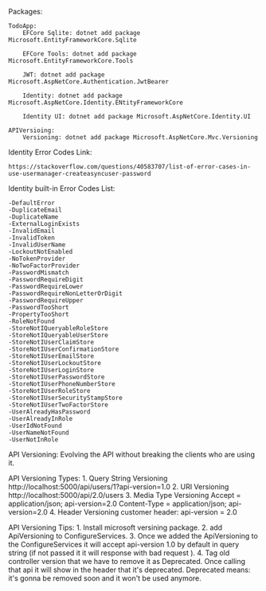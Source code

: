 
Packages:
	
    TodoApp:
        EFCore Sqlite: dotnet add package Microsoft.EntityFrameworkCore.Sqlite
        
        EFCore Tools: dotnet add package Microsoft.EntityFrameworkCore.Tools 

        JWT: dotnet add package Microsoft.AspNetCore.Authentication.JwtBearer

        Identity: dotnet add package Microsoft.AspNetCore.Identity.ENtityFrameworkCore

        Identity UI: dotnet add package Microsoft.AspNetCore.Identity.UI

    APIVersioing:
        Versioning: dotnet add package Microsoft.AspNetCore.Mvc.Versioning

Identity Error Codes Link:

	https://stackoverflow.com/questions/40583707/list-of-error-cases-in-use-usermanager-createasyncuser-password

Identity built-in Error Codes List:

    -DefaultError
    -DuplicateEmail
    -DuplicateName
    -ExternalLoginExists
    -InvalidEmail
    -InvalidToken
    -InvalidUserName
    -LockoutNotEnabled
    -NoTokenProvider
    -NoTwoFactorProvider
    -PasswordMismatch
    -PasswordRequireDigit
    -PasswordRequireLower
    -PasswordRequireNonLetterOrDigit
    -PasswordRequireUpper
    -PasswordTooShort
    -PropertyTooShort
    -RoleNotFound
    -StoreNotIQueryableRoleStore
    -StoreNotIQueryableUserStore
    -StoreNotIUserClaimStore
    -StoreNotIUserConfirmationStore
    -StoreNotIUserEmailStore
    -StoreNotIUserLockoutStore
    -StoreNotIUserLoginStore
    -StoreNotIUserPasswordStore
    -StoreNotIUserPhoneNumberStore
    -StoreNotIUserRoleStore
    -StoreNotIUserSecurityStampStore
    -StoreNotIUserTwoFactorStore
    -UserAlreadyHasPassword
    -UserAlreadyInRole
    -UserIdNotFound
    -UserNameNotFound
    -UserNotInRole

API Versioning:
    Evolving the API without breaking the clients who are using it.

API Versioning Types:
    1. Query String Versioning
        http://localhost:5000/api/users/1?api-version=1.0
    2. URI Versioning
        http://localhost:5000/api/2.0/users
    3. Media Type Versioning
        Accept = application/json; api-version=2.0
        Content-Type = application/json; api-version=2.0
    4. Header Versioning
        customer header: api-version = 2.0

API Versioning Tips:
    1. Install microsoft versining package.
    2. add ApiVersioning to ConfigureServices.
    3. Once we added the ApiVersioning to the ConfigureServices it will accept 
       api-version 1.0 by default in query string (if not passed it it will response with
       bad request ).
    4. Tag old controller version that we have to remove it as Deprecated.
        Once calling that api it will show in the header that it's deprecated.
        Deprecated means: it's gonna be removed soon and it won't be used anymore.
